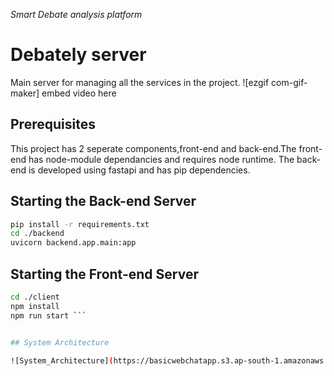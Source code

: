 *Smart Debate analysis platform*
# Debately server

Main server for managing all the services in the project.
![ezgif com-gif-maker] embed video here


## Prerequisites
This project has 2 seperate components,front-end and back-end.The front-end has node-module dependancies and requires node runtime.
The back-end is developed using fastapi and has pip dependencies.


## Starting the Back-end Server
 ```sh 
 pip install -r requirements.txt
 cd ./backend
 uvicorn backend.app.main:app 
 ```
 
## Starting the Front-end Server
```sh 
cd ./client
npm install
npm run start ```


## System Architecture

![System_Architecture](https://basicwebchatapp.s3.ap-south-1.amazonaws.com/DEbate+Session.png)
